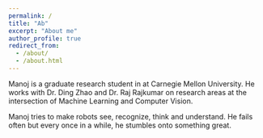 ```yaml
---
permalink: /
title: "Ab"
excerpt: "About me"
author_profile: true
redirect_from: 
  - /about/
  - /about.html
---
```


Manoj is a graduate research student in at Carnegie Mellon University. He works with Dr. Ding Zhao and Dr. Raj Rajkumar on research areas at the intersection of Machine Learning and Computer Vision.

Manoj tries to make robots see, recognize, think and understand. He fails often but every once in a while, he stumbles onto something great.
